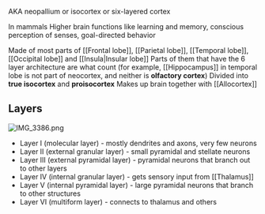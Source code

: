 AKA neopallium or isocortex or six-layered cortex

In mammals
Higher brain functions like learning and memory, conscious perception of senses, goal-directed behavior

Made of most parts of [[Frontal lobe]], [[Parietal lobe]], [[Temporal lobe]], [[Occipital lobe]] and [[Insula|Insular lobe]]
Parts of them that have the 6 layer architecture are what count (for example, [[Hippocampus]] in temporal lobe is not part of neocortex, and neither is **olfactory cortex**)
Divided into **true isocortex** and **proisocortex**
Makes up brain together with [[Allocortex]]

## Layers

![IMG_3386.png](img_3386.png)

* Layer I (molecular layer) - mostly dendrites and axons, very few neurons
* Layer II (external granular layer) - small pyramidal and stellate neurons
* Layer III (external pyramidal layer) - pyramidal neurons that branch out to other layers
* Layer IV (internal granular layer) - gets sensory input from [[Thalamus]]
* Layer V (internal pyramidal layer) - large pyramidal neurons that branch to other structures
* Layer VI (multiform layer) - connects to thalamus and others

